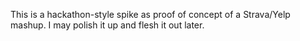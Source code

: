 This is a hackathon-style spike as proof of concept of a Strava/Yelp mashup.  I may polish it up and flesh it out later.
